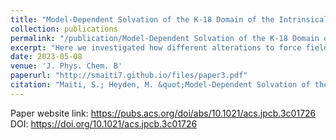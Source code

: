 ```yaml
---
title: "Model-Dependent Solvation of the K-18 Domain of the Intrinsically Disordered Protein Tau"
collection: publications
permalink: "/publication/Model-Dependent Solvation of the K-18 Domain of the Intrinsically Disordered Protein Tau"
excerpt: "Here we investigated how different alterations to force fields influence the conformational ensembles of intrinsically disordered proteins in simulations. Our findings indicate that various approaches to adjusting intra-protein and protein-water interactions distinctly affect protein solvation, especially concerning the hydration of polar and nonpolar functional groups. These variations are not completely reflected by global metrics such as the radius of gyration, yet they are essential for understanding the protein's propensity to aggregate or form phase-separated droplets."
date: 2023-05-08
venue: 'J. Phys. Chem. B'
paperurl: "http://smaiti7.github.io/files/paper3.pdf"
citation: "Maiti, S.; Heyden, M. &quot;Model-Dependent Solvation of the K-18 Domain of the Intrinsically Disordered Protein Tau.&quot; <i>J. Phys. Chem. B</i>. <b>2023</b>, 127, 33, 7220–7230."
---
```


Paper website link: https://pubs.acs.org/doi/abs/10.1021/acs.jpcb.3c01726
DOI: https://doi.org/10.1021/acs.jpcb.3c01726
